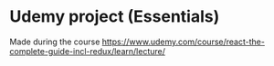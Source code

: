 # Udemy project (Essentials)
Made during the course https://www.udemy.com/course/react-the-complete-guide-incl-redux/learn/lecture/
